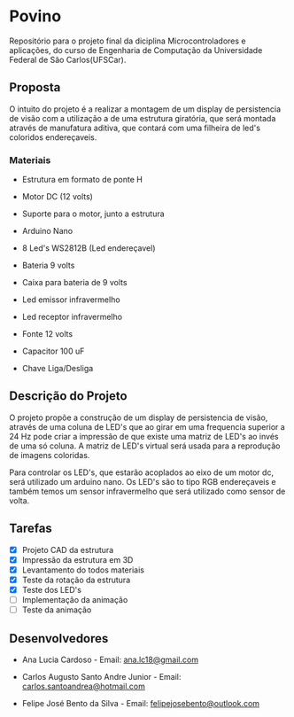 # Povino

Repositório para o projeto final da diciplina Microcontroladores e aplicações, do curso de Engenharia de Computação da Universidade Federal de São Carlos(UFSCar).

## Proposta

O intuito do projeto é a realizar a montagem de um display de persistencia de visão com a utilização a de uma estrutura giratória, que será montada através de manufatura aditiva, que contará com uma filheira de led's coloridos endereçaveis. 

### Materiais

- Estrutura em formato de ponte H

- Motor DC (12 volts)

- Suporte para o motor, junto a estrutura

- Arduino Nano

- 8 Led's WS2812B (Led endereçavel)

- Bateria 9 volts 

- Caixa para bateria de 9 volts

- Led emissor infravermelho

- Led receptor infravermelho

- Fonte 12 volts

- Capacitor 100 uF

- Chave Liga/Desliga

## Descrição do Projeto

O projeto propõe a construção de um display de persistencia de visão, através de uma coluna de LED's que ao girar em uma frequencia superior a 24 Hz pode criar a impressão de que existe uma matriz de LED's ao invés de uma só coluna. A matriz de LED's virtual será usada para a reprodução de imagens coloridas.

Para controlar os LED's, que estarão acoplados ao eixo de um motor dc, será utilizado um arduino nano. Os LED's são to tipo RGB endereçaveis e também temos um sensor infravermelho que será utilizado como sensor de volta.

## Tarefas 

 - [x] Projeto CAD da estrutura
 - [x] Impressão da estrutura em 3D
 - [x] Levantamento do todos materiais
 - [x] Teste da rotação da estrutura
 - [x] Teste dos LED's 
 - [ ] Implementação da animação 
 - [ ] Teste da animação

## Desenvolvedores

- Ana Lucia Cardoso - Email: ana.lc18@gmail.com

- Carlos Augusto Santo Andre Junior - Email: carlos.santoandrea@hotmail.com

- Felipe José Bento da Silva - Email: felipejosebento@outlook.com
